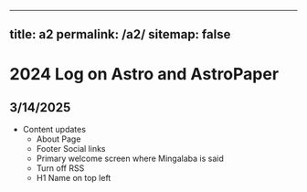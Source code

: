 
---
title: a2
permalink: /a2/
sitemap: false
---

# 2024 Log on Astro and AstroPaper

## 3/14/2025
* Content updates
	* About Page
	* Footer Social links
	* Primary welcome screen where Mingalaba is said
	* Turn off RSS
	* H1 Name on top left

